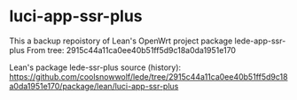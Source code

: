 # luci-app-ssr-plus

This a backup repoistory of Lean's OpenWrt project package lede-app-ssr-plus
From tree: 2915c44a11ca0ee40b51ff5d9c18a0da1951e170

Lean's package lede-ssr-plus source (history):
<https://github.com/coolsnowwolf/lede/tree/2915c44a11ca0ee40b51ff5d9c18a0da1951e170/package/lean/luci-app-ssr-plus>

